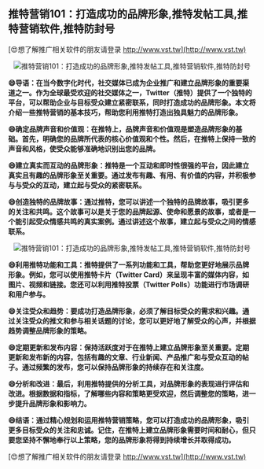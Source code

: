 ## **推特营销101：打造成功的品牌形象,推特发帖工具,推特营销软件,推特防封号**

[😍想了解推广相关软件的朋友请登录 http://www.vst.tw](http://www.vst.tw)

 <center><img src="https://vst.tw/MP4/tuiguang/png/2.png" alt="推特营销101：打造成功的品牌形象,推特发帖工具,推特营销软件,推特防封号"></center>

**😄导语：在当今数字化时代，社交媒体已成为企业推广和建立品牌形象的重要渠道之一。作为全球最受欢迎的社交媒体之一，Twitter（推特）提供了一个独特的平台，可以帮助企业与目标受众建立紧密联系，同时打造成功的品牌形象。本文将介绍一些推特营销的基本技巧，帮助您利用推特打造出独具魅力的品牌形象。**

**😄确定品牌声音和价值观：在推特上，品牌声音和价值观是塑造品牌形象的基础。首先，明确您的品牌所代表的核心价值观和个性。然后，在推特上保持一致的声音和风格，使受众能够准确地识别出您的品牌。**

**😄建立真实而互动的品牌形象：推特是一个互动和即时性很强的平台，因此建立真实且有趣的品牌形象至关重要。通过发布有趣、有用、有价值的内容，并积极参与与受众的互动，建立起与受众的紧密联系。**

**😄创造独特的品牌故事：通过推特，您可以讲述一个独特的品牌故事，吸引更多的关注和共鸣。这个故事可以是关于您的品牌起源、使命和愿景的故事，或者是一个能引起受众情感共鸣的真实案例。通过讲述这个故事，建立起与受众之间的情感联系。**

 <center><img src="https://vst.tw/MP4/tuiguang/png/8.png" alt="推特营销101：打造成功的品牌形象,推特发帖工具,推特营销软件,推特防封号"></center>

**😄利用推特功能和工具：推特提供了一系列功能和工具，帮助您更好地展示品牌形象。例如，您可以使用推特卡片（Twitter Card）来呈现丰富的媒体内容，如图片、视频和链接。您还可以利用推特投票（Twitter Polls）功能进行市场调研和用户参与。**

**😄关注受众和趋势：要成功打造品牌形象，必须了解目标受众的需求和兴趣。通过关注受众的推文和参与相关话题的讨论，您可以更好地了解受众的心声，并根据趋势调整品牌形象的策略。**

**😄定期更新和发布内容：保持活跃度对于在推特上建立品牌形象至关重要。定期更新和发布新的内容，包括有趣的文章、行业新闻、产品推广和与受众互动的帖子。通过频繁的发布，您可以保持品牌形象的持续存在和关注度。**

**😄分析和改进：最后，利用推特提供的分析工具，对品牌形象的表现进行评估和改进。根据数据和指标，了解哪些内容和策略更受欢迎，然后调整您的策略，进一步提升品牌形象和影响力。**

**😄结语：通过精心规划和运用推特营销策略，您可以打造成功的品牌形象，吸引更多目标受众的关注和忠诚。记住，在推特上建立品牌形象需要时间和耐心，但只要您坚持不懈地奉行以上策略，您的品牌形象将得到持续增长并取得成功。**

[😍想了解推广相关软件的朋友请登录 http://www.vst.tw](http://www.vst.tw)



